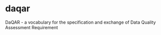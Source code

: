 # daqar
DaQAR - a vocabulary for the specification and exchange of Data Quality Assessment Requirement 
